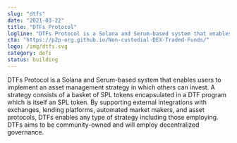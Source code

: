 ```yaml
---
slug: "dtfs"
date: "2021-03-22"
title: "DTFs Protocol"
logline: "DTFs Protocol is a Solana and Serum-based system that enables users to implement an asset management strategy in which others can invest."
cta: "https://p2p-org.github.io/Non-custodial-DEX-Traded-Funds/"
logo: /img/dtfs.svg
category: defi
status: building
---
```


DTFs Protocol is a Solana and Serum-based system that enables users to implement an asset management strategy in which others can invest. A strategy consists of a basket of SPL tokens encapsulated in a DTF program which is itself an SPL token. By supporting external integrations with exchanges, lending platforms, automated market makers, and asset protocols, DTFs enables any type of strategy including those employing. DTFs aims to be community-owned and will employ decentralized governance.
